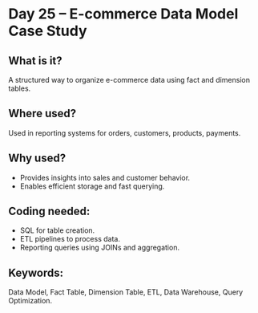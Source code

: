 # Day 25 – E-commerce Data Model Case Study

## What is it?
A structured way to organize e-commerce data using fact and dimension tables.

## Where used?
Used in reporting systems for orders, customers, products, payments.

## Why used?
- Provides insights into sales and customer behavior.
- Enables efficient storage and fast querying.

## Coding needed:
- SQL for table creation.
- ETL pipelines to process data.
- Reporting queries using JOINs and aggregation.

## Keywords:
Data Model, Fact Table, Dimension Table, ETL, Data Warehouse, Query Optimization.

